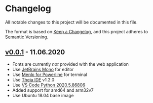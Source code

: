 # Changelog

All notable changes to this project will be documented in this file.

The format is based on [Keep a Changelog](https://keepachangelog.com/en/1.0.0/),
and this project adheres to [Semantic Versioning](https://semver.org/spec/v2.0.0.html).

## [v0.0.1] - 11.06.2020

- Fonts are currently *not* provided with the web application
- Use [JetBrains Mono] for editor
- Use [Menlo for Powerline] for terminal
- Use [Theia IDE] v1.2.0
- Use [VS Code Python 2020.5.86806]
- Added support for amd64 and arm32v7
- Use Ubuntu 18.04 base image

[Unreleased]: https://github.com/denisvasilik/theia-docker
[v0.0.1]: https://github.com/denisvasilik/theia-docker/tree/v0.0.1

[JetBrains Mono]: https://www.jetbrains.com/lp/mono/
[Menlo for Powerline]: https://github.com/abertsch/Menlo-for-Powerline
[Theia IDE]: https://github.com/eclipse-theia/theia
[VS Code Python 2020.5.86806]: https://github.com/microsoft/vscode-python
